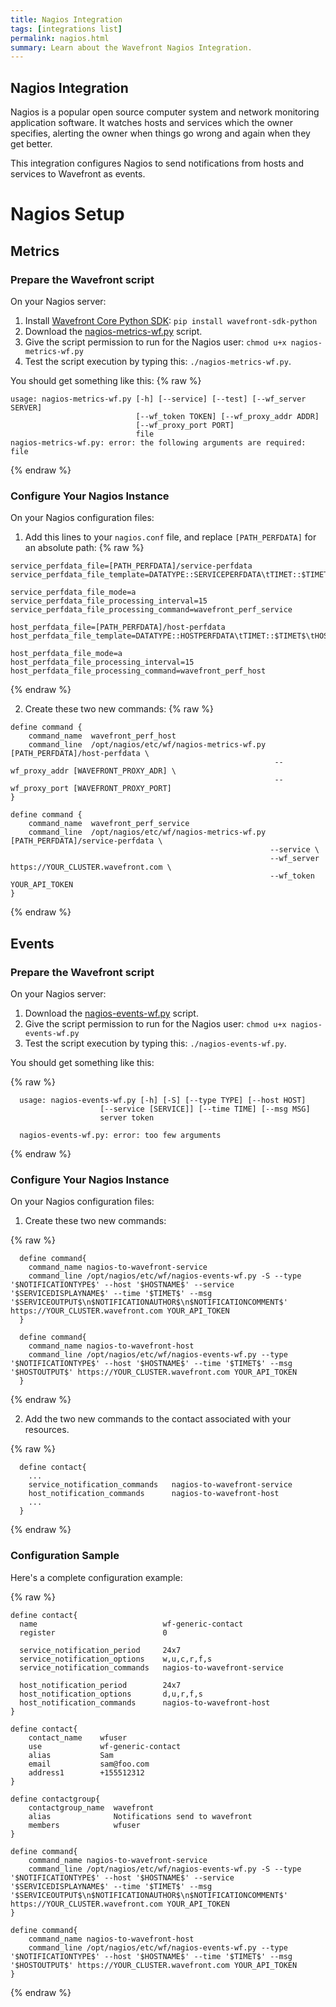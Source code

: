 ```yaml
---
title: Nagios Integration
tags: [integrations list]
permalink: nagios.html
summary: Learn about the Wavefront Nagios Integration.
---
```

## Nagios Integration

Nagios is a popular open source computer system and network monitoring application software. It watches hosts and services which the owner specifies, alerting the owner when things go wrong and again when they get better.

This integration configures Nagios to send notifications from hosts and services to Wavefront as events.

# Nagios Setup

## Metrics

### Prepare the Wavefront script

On your Nagios server:

1. Install [Wavefront Core Python SDK](https://github.com/wavefrontHQ/wavefront-sdk-python): `pip install wavefront-sdk-python`
1. Download the [nagios-metrics-wf.py](https://github.com/wavefrontHQ/integrations/raw/master/nagios/nagios-metrics-wf.py) script.
1. Give the script permission to run for the Nagios user: `chmod u+x nagios-metrics-wf.py`
1. Test the script execution by typing this: `./nagios-metrics-wf.py`.

You should get something like this:
{% raw %}
```
usage: nagios-metrics-wf.py [-h] [--service] [--test] [--wf_server SERVER]
                            [--wf_token TOKEN] [--wf_proxy_addr ADDR]
                            [--wf_proxy_port PORT]
                            file
nagios-metrics-wf.py: error: the following arguments are required: file
```
{% endraw %}

### Configure Your Nagios Instance

On your Nagios configuration files:

1. Add this lines to your `nagios.conf` file, and replace `[PATH_PERFDATA]` for an absolute path:
{% raw %}
```
service_perfdata_file=[PATH_PERFDATA]/service-perfdata
service_perfdata_file_template=DATATYPE::SERVICEPERFDATA\tTIMET::$TIMET$\tHOSTNAME::$HOSTNAME$\tSERVICEDESC::$SERVICEDESC$\tSERVICEPERFDATA::$SERVICEPERFDATA$\tSERVICECHECKCOMMAND::$SERVICECHECKCOMMAND$\tHOSTSTATE::$HOSTSTATE$\tHOSTSTATETYPE::$HOSTSTATETYPE$\tSERVICESTATE::$SERVICESTATE$\tSERVICESTATETYPE::$SERVICESTATETYPE$

service_perfdata_file_mode=a
service_perfdata_file_processing_interval=15
service_perfdata_file_processing_command=wavefront_perf_service

host_perfdata_file=[PATH_PERFDATA]/host-perfdata
host_perfdata_file_template=DATATYPE::HOSTPERFDATA\tTIMET::$TIMET$\tHOSTNAME::$HOSTNAME$\tHOSTPERFDATA::$HOSTPERFDATA$\tHOSTCHECKCOMMAND::$HOSTCHECKCOMMAND$\tHOSTSTATE::$HOSTSTATE$\tHOSTSTATETYPE::$HOSTSTATETYPE$

host_perfdata_file_mode=a
host_perfdata_file_processing_interval=15
host_perfdata_file_processing_command=wavefront_perf_host
```
{% endraw %}

2. Create these two new commands:
{% raw %}
```
define command {
    command_name  wavefront_perf_host
    command_line  /opt/nagios/etc/wf/nagios-metrics-wf.py [PATH_PERFDATA]/host-perfdata \
                                                           --wf_proxy_addr [WAVEFRONT_PROXY_ADR] \
                                                           --wf_proxy_port [WAVEFRONT_PROXY_PORT]
}

define command {
    command_name  wavefront_perf_service
    command_line  /opt/nagios/etc/wf/nagios-metrics-wf.py [PATH_PERFDATA]/service-perfdata \
                                                          --service \
                                                          --wf_server https://YOUR_CLUSTER.wavefront.com \
                                                          --wf_token YOUR_API_TOKEN
}
```
{% endraw %}

## Events

### Prepare the Wavefront script

On your Nagios server:

1. Download the [nagios-events-wf.py](https://github.com/wavefrontHQ/integrations/raw/master/nagios/nagios-events-wf.py) script.
2. Give the script permission to run for the Nagios user: `chmod u+x nagios-events-wf.py`
3. Test the script execution by typing this: `./nagios-events-wf.py`.


  You should get something like this:

{% raw %}
```
  usage: nagios-events-wf.py [-h] [-S] [--type TYPE] [--host HOST]
                    [--service [SERVICE]] [--time TIME] [--msg MSG]
                    server token

  nagios-events-wf.py: error: too few arguments
```
{% endraw %}

### Configure Your Nagios Instance

On your Nagios configuration files:

1. Create these two new commands:

{% raw %}
```
  define command{
  	command_name nagios-to-wavefront-service
  	command_line /opt/nagios/etc/wf/nagios-events-wf.py -S --type '$NOTIFICATIONTYPE$' --host '$HOSTNAME$' --service '$SERVICEDISPLAYNAME$' --time '$TIMET$' --msg '$SERVICEOUTPUT$\n$NOTIFICATIONAUTHOR$\n$NOTIFICATIONCOMMENT$' https://YOUR_CLUSTER.wavefront.com YOUR_API_TOKEN
  }

  define command{
  	command_name nagios-to-wavefront-host
  	command_line /opt/nagios/etc/wf/nagios-events-wf.py --type '$NOTIFICATIONTYPE$' --host '$HOSTNAME$' --time '$TIMET$' --msg '$HOSTOUTPUT$' https://YOUR_CLUSTER.wavefront.com YOUR_API_TOKEN
  }
```
{% endraw %}

2. Add the two new commands to the contact associated with your resources.

{% raw %}
```
  define contact{
    ...
    service_notification_commands   nagios-to-wavefront-service
    host_notification_commands      nagios-to-wavefront-host
    ...
  }
```
{% endraw %}

### Configuration Sample

Here's a complete configuration example:

{% raw %}
```
define contact{
  name                            wf-generic-contact
  register                        0

  service_notification_period     24x7
  service_notification_options    w,u,c,r,f,s
  service_notification_commands   nagios-to-wavefront-service

  host_notification_period        24x7
  host_notification_options       d,u,r,f,s
  host_notification_commands      nagios-to-wavefront-host
}

define contact{
	contact_name    wfuser
	use             wf-generic-contact
	alias           Sam
	email           sam@foo.com
	address1        +155512312
}

define contactgroup{
	contactgroup_name  wavefront
	alias              Notifications send to wavefront
	members            wfuser
}

define command{
	command_name nagios-to-wavefront-service
	command_line /opt/nagios/etc/wf/nagios-events-wf.py -S --type '$NOTIFICATIONTYPE$' --host '$HOSTNAME$' --service '$SERVICEDISPLAYNAME$' --time '$TIMET$' --msg '$SERVICEOUTPUT$\n$NOTIFICATIONAUTHOR$\n$NOTIFICATIONCOMMENT$' https://YOUR_CLUSTER.wavefront.com YOUR_API_TOKEN
}

define command{
	command_name nagios-to-wavefront-host
	command_line /opt/nagios/etc/wf/nagios-events-wf.py --type '$NOTIFICATIONTYPE$' --host '$HOSTNAME$' --time '$TIMET$' --msg '$HOSTOUTPUT$' https://YOUR_CLUSTER.wavefront.com YOUR_API_TOKEN
}
```
{% endraw %}

